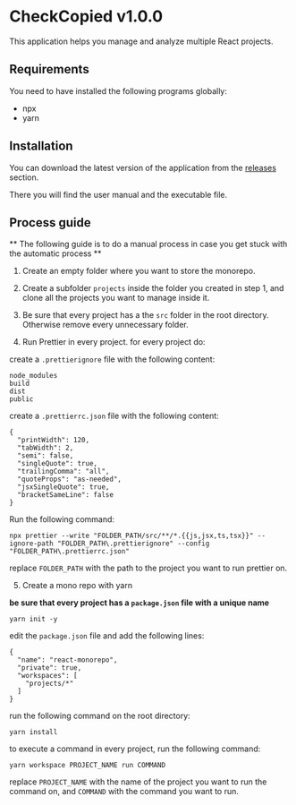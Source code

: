 # CheckCopied v1.0.0

This application helps you manage and analyze multiple React projects.

## Requirements

You need to have installed the following programs globally:

- npx
- yarn

## Installation

You can download the latest version of the application from the [releases](https://github.com/gabymorgi/correccionesUtils/releases) section.

There you will find the user manual and the executable file.

## Process guide

** The following guide is to do a manual process in case you get stuck with the automatic process **

1. Create an empty folder where you want to store the monorepo.

2. Create a subfolder `projects` inside the folder you created in step 1, and clone all the projects you want to manage inside it.

3. Be sure that every project has a the `src` folder in the root directory. Otherwise remove every unnecessary folder.

4. Run Prettier in every project.
for every project do:

create a `.prettierignore` file with the following content:

```
node_modules
build
dist
public
```

create a `.prettierrc.json` file with the following content:

```
{
  "printWidth": 120,
  "tabWidth": 2,
  "semi": false,
  "singleQuote": true,
  "trailingComma": "all",
  "quoteProps": "as-needed",
  "jsxSingleQuote": true,
  "bracketSameLine": false
}
```

Run the following command:

```
npx prettier --write "FOLDER_PATH/src/**/*.{{js,jsx,ts,tsx}}" --ignore-path "FOLDER_PATH\.prettierignore" --config "FOLDER_PATH\.prettierrc.json"
```

replace `FOLDER_PATH` with the path to the project you want to run prettier on.

5. Create a mono repo with yarn

**be sure that every project has a `package.json` file with a unique name**

```
yarn init -y
```

edit the `package.json` file and add the following lines:

```
{
  "name": "react-monorepo",
  "private": true,
  "workspaces": [
    "projects/*"
  ]
}
```

run the following command on the root directory:

```
yarn install
```

to execute a command in every project, run the following command:

```
yarn workspace PROJECT_NAME run COMMAND
```

replace `PROJECT_NAME` with the name of the project you want to run the command on, and `COMMAND` with the command you want to run.

